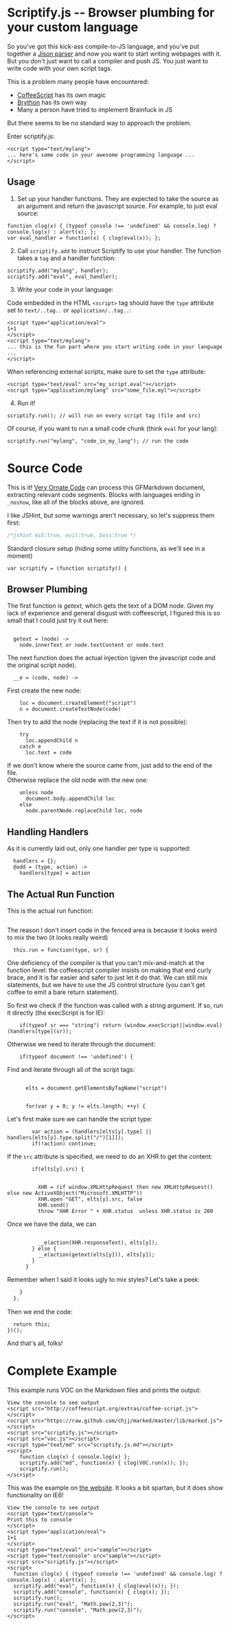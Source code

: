 # Scriptify.js -- Browser plumbing for your custom language

So you've got this kick-ass compile-to-JS language, and you've put together a 
[Jison parser](http://zaach.github.com/jison/) and now you want to start writing
webpages with it.  But you don't just want to call a compiler and push JS.  You
just want to write code with your own script tags. 

This is a problem many people have encountered: 
 - [CoffeeScript](http://coffeescript.org) has its own magic
 - [Brython](http://brython.info/index_en.html) has its own way
 - Many a person have tried to implement Brainfuck in JS

But there seems to be no standard way to approach the problem.

Enter scriptify.js:

```html_noshow
<script type="text/mylang">
... here's some code in your awesome programming language ...
</script>
```

## Usage

1. Set up your handler functions.  They are expected to take the source as an
argument and return the javascript source.  For example, to just eval source:

```js_noshow
function clog(x) { (typeof console !== 'undefined' && console.log) ? console.log(x) : alert(x); };
var eval_handler = function(x) { clog(eval(x)); };
```

2. Call `scriptify.add` to instruct Scriptify to use your handler.  The function
takes a `tag` and a handler function:

```js_noshow
scriptify.add("mylang", handler);
scriptify.add("eval", eval_handler);
```

3. Write your code in your language:

Code embedded in the HTML `<script>` tag should have the `type` attribute set 
to `text/..tag..` or `application/..tag..`:

    <script type="application/eval">
    1+1
    </script>
    <script type="text/mylang">
    ... this is the fun part where you start writing code in your language ...
    </script>

When referencing external scripts, make sure to set the `type` attribute:

    <script type="text/eval" src="my_script.eval"></script>
    <script type="application/mylang" src="some_file.myl"></script>

4. Run it!

```js_noshow
scriptify.run(); // will run on every script tag (file and src)
```

Of course, if you want to run a small code chunk (think `eval` for your lang):

```
scriptify.run("mylang", "code_in_my_lang"); // run the code
```


# Source Code

This is it! [Very Ornate Code](https://github.com/Niggler/voc) can process this 
GFMarkdown document, extracting relevant code segments.  Blocks with languages 
ending in `_noshow`, like all of the blocks above, are ignored.

I like JSHint, but some warnings aren't necessary, so let's suppress them first:

```js
/*jshint es5:true, evil:true, boss:true */
```

Standard closure setup (hiding some utility functions, as we'll see in a moment)

    var scriptify = (function scriptify() {

## Browser Plumbing

The first function is *getext*, which gets the text of a DOM node.  Given my
lack of experience and general disgust with coffeescript, I figured this is so
small that I could just try it out here:

```coffee

```

      getext = (node) ->
        node.innerText or node.textContent or node.text

The next function does the actual injection (given the javascript code and the
original script node).   

      __e = (code, node) ->

First create the new node:

        loc = document.createElement("script")
        n = document.createTextNode(code)

Then try to add the node (replacing the text if it is not possible):

        try
          loc.appendChild n
        catch e
          loc.text = code

If we don't know where the source came from, just add to the end of the file.  
Otherwise replace the old node with the new one:

        unless node
          document.body.appendChild loc
        else
          node.parentNode.replaceChild loc, node


## Handling Handlers

As it is currently laid out, only one handler per type is supported:

      handlers = {};
      @add = (type, action) ->
        handlers[type] = action


## The Actual Run Function

This is the actual run function:

```js

```

The reason I don't insert code in the fenced area is because it looks weird to
mix the two (it looks really weird)

      this.run = function(type, sr) {

One deficiency of the compiler is that you can't mix-and-match at the function 
level: the coffeescript compiler insists on making that end curly brace, and it 
is far easier and safer to just let it do that.  We can still mix statements,
but we have to use the JS control structure (you can't get coffee to emit a bare
return statement).

So first we check if the function was called with a string argument.  If so, run
it directly (the execScript is for IE):

        if(typeof sr === "string") return (window.execScript||window.eval)(handlers[type](sr));

Otherwise we need to iterate through the document:

        if(typeof document !== 'undefined') {

Find and iterate through all of the script tags:

```coffee

```

          elts = document.getElementsByTagName("script")

```js

```

          for(var y = 0; y != elts.length; ++y) {

Let's first make sure we can handle the script type:

            var action = (handlers[elts[y].type] || handlers[elts[y].type.split("/")[1]]);
            if(!action) continue; 

If the `src` attribute is specified, we need to do an XHR to get the content:

            if(elts[y].src) {

```coffee

```
          
              XHR = (if window.XMLHttpRequest then new XMLHttpRequest() else new ActiveXObject("Microsoft.XMLHTTP"))
              XHR.open "GET", elts[y].src, false
              XHR.send()
              throw "XHR Error " + XHR.status  unless XHR.status is 200

Once we have the data, we can 

```js

```

              __e(action(XHR.responseText), elts[y]);
            } else {
              __e(action(getext(elts[y])), elts[y]);
            }
          }

Remember when I said it looks ugly to mix styles?  Let's take a peek:

```js
    }
  };
```

Then we end the code:


      return this;
    })();

And that's all, folks!

# Complete Example

This example runs VOC on the Markdown files and prints the output:

```html_noshow
View the console to see output
<script src="http://coffeescript.org/extras/coffee-script.js"></script>
<script src="https://raw.github.com/chjj/marked/master/lib/marked.js"></script>
<script src="scriptify.js"></script>
<script src="voc.js"></script>
<script type="text/md" src="scriptify.js.md"></script>
<script>
	function clog(x) { console.log(x) };
	scriptify.add("md", function(x) { clog(VOC.run(x)); });
	scriptify.run();
</script>
```

This was the example on [the website](http://niggler.github.com/scriptify.js).
It looks a bit spartan, but it does show functionality on IE6!

```html_noshow
View the console to see output
<script type="text/console">
Print this to console
</script>
<script type="application/eval">
1+1
</script>
<script type="text/eval" src="sample"></script>
<script type="text/console" src="sample"></script>
<script src="scriptify.js"></script>
<script>
  function clog(x) { (typeof console !== 'undefined' && console.log) ? console.log(x) : alert(x); };
  scriptify.add("eval", function(x) { clog(eval(x)); });
  scriptify.add("console", function(x) { clog(x); });
  scriptify.run();
  scriptify.run("eval", "Math.pow(2,3)");
  scriptify.run("console", "Math.pow(2,3)");
</script>
```
